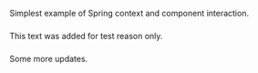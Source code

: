 Simplest example of Spring context and component interaction.
###
This text was added for test reason only.
###
Some more updates.
###

